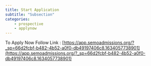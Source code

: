 ```yaml
---
title: Start Application 
subtitle: "Subsection"
categories:
    - prospective
    - applynow
---
```


To Apply Now Follow Link : [https://app.semoadmissions.org/?_sp=66d2fcbf-b482-4b52-a0f0-db49197406c8.1634057738901](https://app.semoadmissions.org/?_sp=66d2fcbf-b482-4b52-a0f0-db49197406c8.1634057738901)

